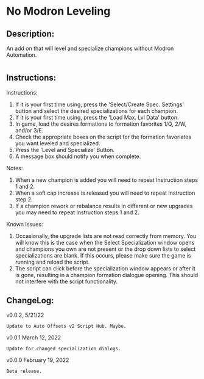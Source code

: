 # No Modron Leveling
## Description:
An add on that will level and specialize champions without Modron Automation.
#
## Instructions:
Instructions:
1. If it is your first time using, press the 'Select/Create Spec. Settings' button and select the desired specializations for each champion.
2. If it is your first time using, press the 'Load Max. Lvl Data' button.
3. In game, load the desires formations to formation favorites 1/Q, 2/W, and/or 3/E.
4. Check the appropriate boxes on the script for the formation favoriates you want leveled and specialized.
5. Press the 'Level and Specialize' Button.
6. A message box should notify you when complete.

Notes:
1. When a new champion is added you will need to repeat Instruction steps 1 and 2.
2. When a soft cap increase is released you will need to repeat Instruction step 2.
3. If a champion rework or rebalance results in different or new upgrades you may need to repeat Instruction steps 1 and 2.

Known Issues:
1. Occasionally, the upgrade lists are not read correctly from memory. You will know this is the case when the Select Specialization window opens and champions you own are not present or the drop down lists to select specializations are blank. If this occurs, please make sure the game is running and reload the script.
2. The script can click before the specialization window appears or after it is gone, resulting in a champion formation dialogue opening. This should not interfere with the script functionality.

## ChangeLog:
v0.0.2, 5/21/22

    Update to Auto Offsets v2 Script Hub. Maybe.
    
v0.0.1 March 12, 2022

    Update for changed specialization dialogs.

v0.0.0 February 19, 2022

    Beta release.
